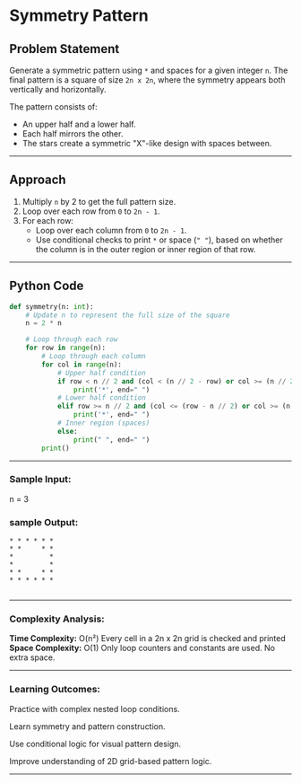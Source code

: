 # Symmetry Pattern

## Problem Statement

Generate a symmetric pattern using `*` and spaces for a given integer `n`. The final pattern is a square of size `2n x 2n`, where the symmetry appears both vertically and horizontally.

The pattern consists of:
- An upper half and a lower half.
- Each half mirrors the other.
- The stars create a symmetric "X"-like design with spaces between.

---

## Approach

1. Multiply `n` by 2 to get the full pattern size.
2. Loop over each row from `0` to `2n - 1`.
3. For each row:
   - Loop over each column from `0` to `2n - 1`.
   - Use conditional checks to print `*` or space (`" "`), based on whether the column is in the outer region or inner region of that row.

---

## Python Code

```python
def symmetry(n: int): 
    # Update n to represent the full size of the square
    n = 2 * n

    # Loop through each row
    for row in range(n):
        # Loop through each column
        for col in range(n):
            # Upper half condition
            if row < n // 2 and (col < (n // 2 - row) or col >= (n // 2 + row)):
                print('*', end=" ")
            # Lower half condition
            elif row >= n // 2 and (col <= (row - n // 2) or col >= (n - row + n // 2 - 1)):
                print('*', end=" ")
            # Inner region (spaces)
            else:
                print(" ", end=" ")
        print()

```
---

### Sample Input:
n = 3

### sample Output:
```
* * * * * * 
* *     * * 
*         * 
*         * 
* *     * * 
* * * * * * 


```

---

### Complexity Analysis:
**Time Complexity:** O(n²)
Every cell in a 2n x 2n grid is checked and printed
**Space Complexity:** O(1)
Only loop counters and constants are used. No extra space.

---
### Learning Outcomes:
Practice with complex nested loop conditions.

Learn symmetry and pattern construction.

Use conditional logic for visual pattern design.

Improve understanding of 2D grid-based pattern logic.

---

